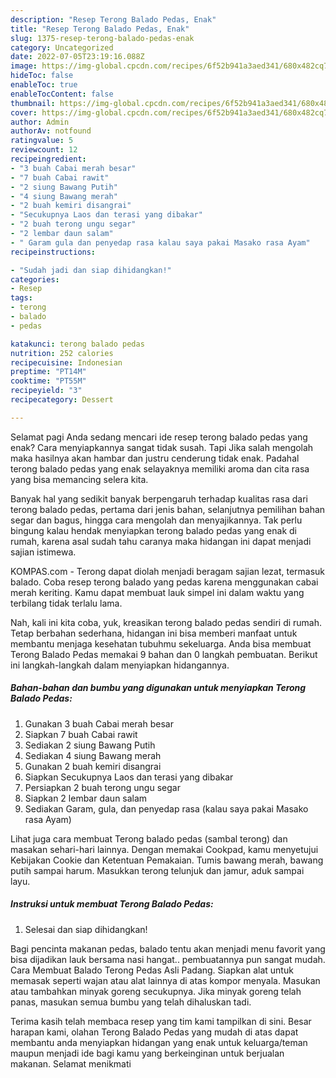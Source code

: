 ```yaml
---
description: "Resep Terong Balado Pedas, Enak"
title: "Resep Terong Balado Pedas, Enak"
slug: 1375-resep-terong-balado-pedas-enak
category: Uncategorized
date: 2022-07-05T23:19:16.088Z
image: https://img-global.cpcdn.com/recipes/6f52b941a3aed341/680x482cq70/terong-balado-pedas-foto-resep-utama.jpg
hideToc: false
enableToc: true
enableTocContent: false
thumbnail: https://img-global.cpcdn.com/recipes/6f52b941a3aed341/680x482cq70/terong-balado-pedas-foto-resep-utama.jpg
cover: https://img-global.cpcdn.com/recipes/6f52b941a3aed341/680x482cq70/terong-balado-pedas-foto-resep-utama.jpg
author: Admin
authorAv: notfound
ratingvalue: 5
reviewcount: 12
recipeingredient:
- "3 buah Cabai merah besar"
- "7 buah Cabai rawit"
- "2 siung Bawang Putih"
- "4 siung Bawang merah"
- "2 buah kemiri disangrai"
- "Secukupnya Laos dan terasi yang dibakar"
- "2 buah terong ungu segar"
- "2 lembar daun salam"
- " Garam gula dan penyedap rasa kalau saya pakai Masako rasa Ayam"
recipeinstructions:

- "Sudah jadi dan siap dihidangkan!"
categories:
- Resep
tags:
- terong
- balado
- pedas

katakunci: terong balado pedas 
nutrition: 252 calories
recipecuisine: Indonesian
preptime: "PT14M"
cooktime: "PT55M"
recipeyield: "3"
recipecategory: Dessert

---
```



Selamat pagi Anda sedang mencari ide resep terong balado pedas yang enak? Cara menyiapkannya sangat tidak susah. Tapi Jika salah mengolah maka hasilnya akan hambar dan justru cenderung tidak enak. Padahal terong balado pedas yang enak selayaknya memiliki aroma dan cita rasa yang bisa memancing selera kita.


Banyak hal yang sedikit banyak berpengaruh terhadap kualitas rasa dari terong balado pedas, pertama dari jenis bahan, selanjutnya pemilihan bahan segar dan bagus, hingga cara mengolah dan menyajikannya. Tak perlu bingung kalau hendak menyiapkan terong balado pedas yang enak di rumah, karena asal sudah tahu caranya maka hidangan ini dapat menjadi sajian istimewa.

KOMPAS.com - Terong dapat diolah menjadi beragam sajian lezat, termasuk balado. Coba resep terong balado yang pedas karena menggunakan cabai merah keriting. Kamu dapat membuat lauk simpel ini dalam waktu yang terbilang tidak terlalu lama.


Nah, kali ini kita coba, yuk, kreasikan terong balado pedas sendiri di rumah. Tetap berbahan sederhana, hidangan ini bisa memberi manfaat untuk membantu menjaga kesehatan tubuhmu sekeluarga. Anda bisa membuat Terong Balado Pedas memakai 9 bahan dan 0 langkah pembuatan. Berikut ini langkah-langkah dalam menyiapkan hidangannya.

<!--inarticleads1-->

##### Bahan-bahan dan bumbu yang digunakan untuk menyiapkan Terong Balado Pedas:

1. Gunakan 3 buah Cabai merah besar
1. Siapkan 7 buah Cabai rawit
1. Sediakan 2 siung Bawang Putih
1. Sediakan 4 siung Bawang merah
1. Gunakan 2 buah kemiri disangrai
1. Siapkan Secukupnya Laos dan terasi yang dibakar
1. Persiapkan 2 buah terong ungu segar
1. Siapkan 2 lembar daun salam
1. Sediakan  Garam, gula, dan penyedap rasa (kalau saya pakai Masako rasa Ayam)


Lihat juga cara membuat Terong balado pedas (sambal terong) dan masakan sehari-hari lainnya. Dengan memakai Cookpad, kamu menyetujui Kebijakan Cookie dan Ketentuan Pemakaian. Tumis bawang merah, bawang putih sampai harum. Masukkan terong telunjuk dan jamur, aduk sampai layu. 

<!--inarticleads2-->

##### Instruksi untuk membuat Terong Balado Pedas:


1. Selesai dan siap dihidangkan!

Bagi pencinta makanan pedas, balado tentu akan menjadi menu favorit yang bisa dijadikan lauk bersama nasi hangat.. pembuatannya pun sangat mudah. Cara Membuat Balado Terong Pedas Asli Padang. Siapkan alat untuk memasak seperti wajan atau alat lainnya di atas kompor menyala. Masukan atau tambahkan minyak goreng secukupnya. Jika minyak goreng telah panas, masukan semua bumbu yang telah dihaluskan tadi. 

Terima kasih telah membaca resep yang tim kami tampilkan di sini. Besar harapan kami, olahan Terong Balado Pedas yang mudah di atas dapat membantu anda menyiapkan hidangan yang enak untuk keluarga/teman maupun menjadi ide bagi kamu yang berkeinginan untuk berjualan makanan. Selamat menikmati
